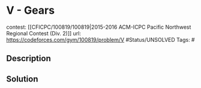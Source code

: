 # V - Gears

contest: [[CFICPC/100819/100819|2015-2016 ACM-ICPC Pacific Northwest Regional Contest (Div. 2)]]
url: https://codeforces.com/gym/100819/problem/V
#Status/UNSOLVED
Tags: #

## Description

## Solution

